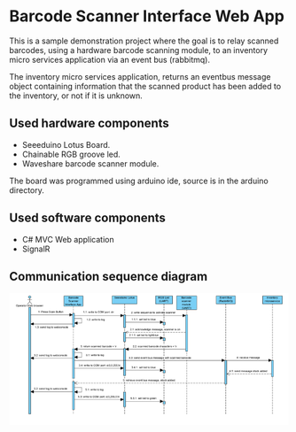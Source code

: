 # Barcode Scanner Interface Web App
This is a sample demonstration project where the goal is to relay scanned barcodes, 
using a hardware barcode scanning module, to an inventory micro services application via an event bus (rabbitmq).

The inventory micro services application, returns an eventbus message object containing information that the scanned product has been
added to the inventory, or not if it is unknown.

## Used hardware components
* Seeeduino Lotus Board.
* Chainable RGB groove led.
* Waveshare barcode scanner module.

The board was programmed using arduino ide, source is in the arduino directory. 

## Used software components
 * C# MVC Web application
 * SignalR

## Communication sequence diagram
![Sequence diagram](/sequencediagram.png)
